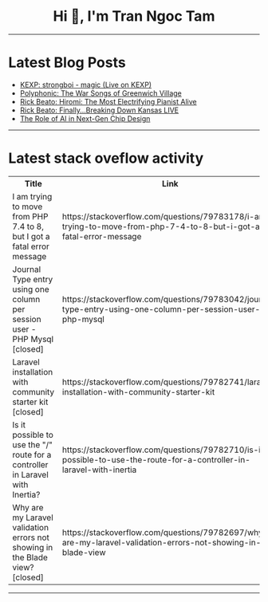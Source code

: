 <h1 align="center">Hi 👋, I'm Tran Ngoc Tam</h1>

---

# Latest Blog Posts 
<!-- BLOG-POST-LIST:START -->
- [KEXP: strongboi - magic &lpar;Live on KEXP&rpar;](https://dev.to/music_youtube/kexp-strongboi-magic-live-on-kexp-2078)
- [Polyphonic: The War Songs of Greenwich Village](https://dev.to/music_youtube/polyphonic-the-war-songs-of-greenwich-village-50g2)
- [Rick Beato: Hiromi: The Most Electrifying Pianist Alive](https://dev.to/music_youtube/rick-beato-hiromi-the-most-electrifying-pianist-alive-1e36)
- [Rick Beato: Finally…Breaking Down Kansas LIVE](https://dev.to/music_youtube/rick-beato-finallybreaking-down-kansas-live-2m0p)
- [The Role of AI in Next-Gen Chip Design](https://dev.to/plurkotech/the-role-of-ai-in-next-gen-chip-design-2kke)
<!-- BLOG-POST-LIST:END -->

---

# Latest stack oveflow activity
<table>
  <tr><th>Title</th><th>Link</th></tr>
  <!-- STACKOVERFLOW:START --><tr><td>I am trying to move from PHP 7.4 to 8, but I got a fatal error message</td><td>https://stackoverflow.com/questions/79783178/i-am-trying-to-move-from-php-7-4-to-8-but-i-got-a-fatal-error-message</td></tr><tr><td>Journal Type entry using one column per session user - PHP Mysql [closed]</td><td>https://stackoverflow.com/questions/79783042/journal-type-entry-using-one-column-per-session-user-php-mysql</td></tr><tr><td>Laravel installation with community starter kit [closed]</td><td>https://stackoverflow.com/questions/79782741/laravel-installation-with-community-starter-kit</td></tr><tr><td>Is it possible to use the &quot;/&quot; route for a controller in Laravel with Inertia?</td><td>https://stackoverflow.com/questions/79782710/is-it-possible-to-use-the-route-for-a-controller-in-laravel-with-inertia</td></tr><tr><td>Why are my Laravel validation errors not showing in the Blade view? [closed]</td><td>https://stackoverflow.com/questions/79782697/why-are-my-laravel-validation-errors-not-showing-in-the-blade-view</td></tr><!-- STACKOVERFLOW:END -->
</table>

---



